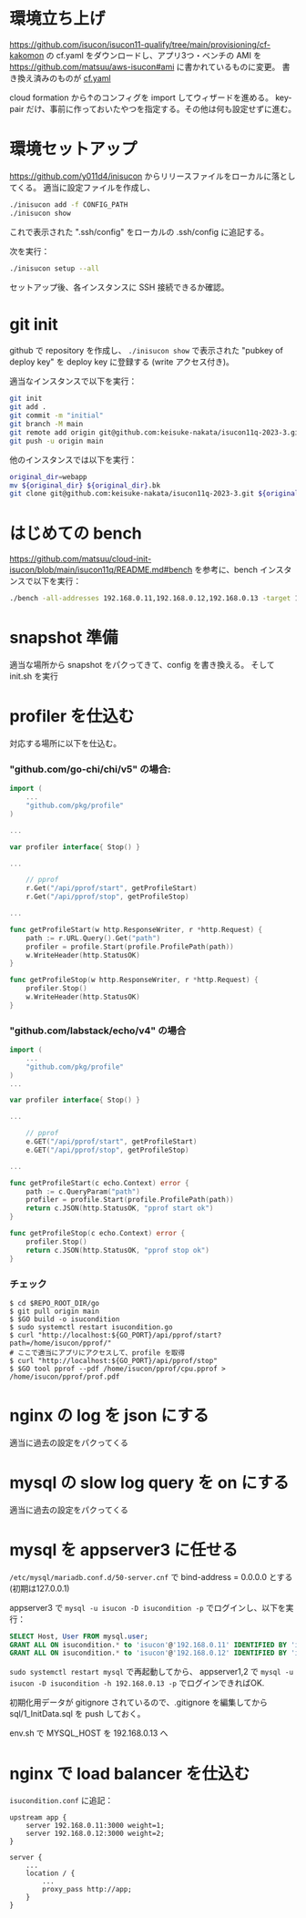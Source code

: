 # 環境立ち上げ

https://github.com/isucon/isucon11-qualify/tree/main/provisioning/cf-kakomon の cf.yaml をダウンロードし、アプリ3つ・ベンチの AMI を
https://github.com/matsuu/aws-isucon#ami に書かれているものに変更。
書き換え済みのものが [cf.yaml](cf.yaml)

cloud formation から↑のコンフィグを import してウィザードを進める。
key-pair だけ、事前に作っておいたやつを指定する。その他は何も設定せずに進む。

# 環境セットアップ

https://github.com/y011d4/inisucon からリリースファイルをローカルに落としてくる。
適当に設定ファイルを作成し、

```bash
./inisucon add -f CONFIG_PATH
./inisucon show
```

これで表示された ".ssh/config" をローカルの .ssh/config に追記する。

次を実行：

```bash
./inisucon setup --all
```

セットアップ後、各インスタンスに SSH 接続できるか確認。

# git init

github で repository を作成し、 `./inisucon show` で表示された "pubkey of deploy key" を deploy key に登録する (write アクセス付き)。

適当なインスタンスで以下を実行：

```bash
git init
git add .
git commit -m "initial"
git branch -M main
git remote add origin git@github.com:keisuke-nakata/isucon11q-2023-3.git
git push -u origin main
```

他のインスタンスでは以下を実行：

```bash
original_dir=webapp
mv ${original_dir} ${original_dir}.bk
git clone git@github.com:keisuke-nakata/isucon11q-2023-3.git ${original_dir}
```

# はじめての bench

https://github.com/matsuu/cloud-init-isucon/blob/main/isucon11q/README.md#bench を参考に、bench インスタンスで以下を実行：

```bash
./bench -all-addresses 192.168.0.11,192.168.0.12,192.168.0.13 -target 192.168.0.11:443 -tls -jia-service-url http://192.168.0.10:4999
```

# snapshot 準備

適当な場所から snapshot をパクってきて、config を書き換える。
そして init.sh を実行

# profiler を仕込む

対応する場所に以下を仕込む。

### "github.com/go-chi/chi/v5" の場合:

```go
import (
	...
	"github.com/pkg/profile"
)

...

var profiler interface{ Stop() }

...

	// pprof
	r.Get("/api/pprof/start", getProfileStart)
	r.Get("/api/pprof/stop", getProfileStop)

...

func getProfileStart(w http.ResponseWriter, r *http.Request) {
	path := r.URL.Query().Get("path")
	profiler = profile.Start(profile.ProfilePath(path))
	w.WriteHeader(http.StatusOK)
}

func getProfileStop(w http.ResponseWriter, r *http.Request) {
	profiler.Stop()
	w.WriteHeader(http.StatusOK)
}
```

### "github.com/labstack/echo/v4" の場合

```go
import (
	...
	"github.com/pkg/profile"
)
...

var profiler interface{ Stop() }

...

	// pprof
	e.GET("/api/pprof/start", getProfileStart)
	e.GET("/api/pprof/stop", getProfileStop)

...

func getProfileStart(c echo.Context) error {
	path := c.QueryParam("path")
	profiler = profile.Start(profile.ProfilePath(path))
	return c.JSON(http.StatusOK, "pprof start ok")
}

func getProfileStop(c echo.Context) error {
	profiler.Stop()
	return c.JSON(http.StatusOK, "pprof stop ok")
}
```

### チェック

```console
$ cd $REPO_ROOT_DIR/go
$ git pull origin main
$ $GO build -o isucondition
$ sudo systemctl restart isucondition.go
$ curl "http://localhost:${GO_PORT}/api/pprof/start?path=/home/isucon/pprof/"
# ここで適当にアプリにアクセスして、profile を取得
$ curl "http://localhost:${GO_PORT}/api/pprof/stop"
$ $GO tool pprof --pdf /home/isucon/pprof/cpu.pprof > /home/isucon/pprof/prof.pdf
```

# nginx の log を json にする

適当に過去の設定をパクってくる

# mysql の slow log query を on にする

適当に過去の設定をパクってくる

# mysql を appserver3 に任せる

`/etc/mysql/mariadb.conf.d/50-server.cnf` で bind-address = 0.0.0.0 とする (初期は127.0.0.1)

appserver3 で `mysql -u isucon -D isucondition -p` でログインし、以下を実行：
```sql
SELECT Host, User FROM mysql.user;
GRANT ALL ON isucondition.* to 'isucon'@'192.168.0.11' IDENTIFIED BY 'isucon';
GRANT ALL ON isucondition.* to 'isucon'@'192.168.0.12' IDENTIFIED BY 'isucon';
```

`sudo systemctl restart mysql` で再起動してから、
appserver1,2 で `mysql -u isucon -D isucondition -h 192.168.0.13 -p` でログインできればOK.

初期化用データが gitignore されているので、.gitignore を編集してから sql/1_InitData.sql を push しておく。

env.sh で MYSQL_HOST を 192.168.0.13 へ

# nginx で load balancer を仕込む


`isucondition.conf` に追記：

```nginx
upstream app {
    server 192.168.0.11:3000 weight=1;
    server 192.168.0.12:3000 weight=2;
}

server {
    ...
    location / {
		...
        proxy_pass http://app;
    }
}

```
